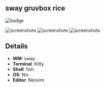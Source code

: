 ## sway gruvbox rice

![badge](https://waka.hackclub.com/api/badge/U07V73EEF42/interval:any/project:dotfiles)

![screenshots](https://cloud-bwcsrngn5-hack-club-bot.vercel.app/0image.png)
![screenshots](https://cloud-bwcsrngn5-hack-club-bot.vercel.app/1image.png)
![screenshots](https://cloud-bwcsrngn5-hack-club-bot.vercel.app/2image.png)

## Details

- **WM**: sway
- **Terminal**: Kitty
- **Shell**: fish
- **OS**: Nix
- **Editor**: Neovim
